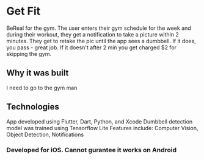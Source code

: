 # Get Fit

BeReal for the gym. The user enters their gym schedule for the week and during their workout, they get a notification to take a picture within 2 minutes. They get to retake the pic until the app sees a dumbbell. If it does, you pass - great job. If it doesn't after 2 min you get charged $2 for skipping the gym.

## Why it was built
I need to go to the gym man

## Technologies
App developed using Flutter, Dart, Python, and Xcode
Dumbbell detection model was trained using Tensorflow Lite
Features include: Computer Vision, Object Detection, Notifications

### Developed for iOS. Cannot gurantee it works on Android
